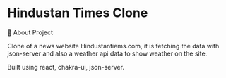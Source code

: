 # Hindustan Times Clone
💬 About Project<br>

Clone of a news website Hindustantiems.com, it is fetching the data with json-server and also a weather api data to show weather on the site.

Built using react, chakra-ui, json-server.

